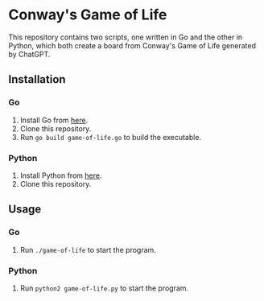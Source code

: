 # Conway's Game of Life
This repository contains two scripts, one written in Go and the other in Python, which both create a board from Conway's Game of Life generated by ChatGPT.

## Installation

### Go
1. Install Go from [here](https://golang.org/dl/).
2. Clone this repository.
3. Run `go build game-of-life.go` to build the executable.

### Python
1. Install Python from [here](https://www.python.org/downloads/).
2. Clone this repository.

## Usage

### Go
1. Run `./game-of-life` to start the program.

### Python
1. Run `python2 game-of-life.py` to start the program.
